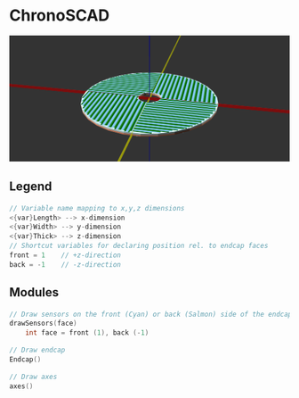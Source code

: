 # ChronoSCAD
![alt text](https://github.com/jkguiang/ChronoSCAD/blob/master/docs/endcap-axes-sensors.png)
## Legend
```cpp
// Variable name mapping to x,y,z dimensions
<{var}Length> --> x-dimension
<{var}Width> --> y-dimension
<{var}Thick> --> z-dimension
// Shortcut variables for declaring position rel. to endcap faces
front = 1    // +z-direction
back = -1    // -z-direction
```
## Modules
```cpp
// Draw sensors on the front (Cyan) or back (Salmon) side of the endcap
drawSensors(face)
    int face = front (1), back (-1)
```
```cpp
// Draw endcap
Endcap()
```
```cpp
// Draw axes
axes()
```
